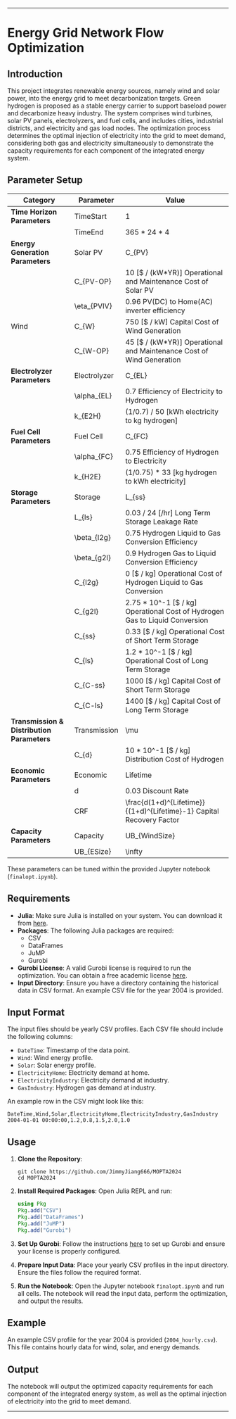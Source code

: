
---

# Energy Grid Network Flow Optimization

## Introduction

This project integrates renewable energy sources, namely wind and solar power, into the energy grid to meet decarbonization targets. Green hydrogen is proposed as a stable energy carrier to support baseload power and decarbonize heavy industry. The system comprises wind turbines, solar PV panels, electrolyzers, and fuel cells, and includes cities, industrial districts, and electricity and gas load nodes. The optimization process determines the optimal injection of electricity into the grid to meet demand, considering both gas and electricity simultaneously to demonstrate the capacity requirements for each component of the integrated energy system.

## Parameter Setup

| Category | Parameter | Value |
|----------|-----------|-------|
| **Time Horizon Parameters** | TimeStart | 1 |
|  | TimeEnd | 365 * 24 * 4 |
| **Energy Generation Parameters** | Solar PV | C_{PV} | 400 [\$ / kW] Capital Cost of Solar PV |
|  | C_{PV-OP} | 10 [\$ / (kW*YR)] Operational and Maintenance Cost of Solar PV |
|  | \eta_{PVIV} | 0.96 PV(DC) to Home(AC) inverter efficiency |
| Wind | C_{W} | 750 [\$ / kW] Capital Cost of Wind Generation |
|  | C_{W-OP} | 45 [\$ / (kW*YR)] Operational and Maintenance Cost of Wind Generation |
| **Electrolyzer Parameters** | Electrolyzer | C_{EL} | 1000 [\$ / kW] Capital Cost of Electrolyzer |
|  | \alpha_{EL} | 0.7 Efficiency of Electricity to Hydrogen |
|  | k_{E2H} | (1/0.7) / 50 [kWh electricity to kg hydrogen] |
| **Fuel Cell Parameters** | Fuel Cell | C_{FC} | 200 * 10^-1 [\$ / kW] Capital Cost of Fuel Cell |
|  | \alpha_{FC} | 0.75 Efficiency of Hydrogen to Electricity |
|  | k_{H2E} | (1/0.75) * 33 [kg hydrogen to kWh electricity] |
| **Storage Parameters** | Storage | L_{ss} | 0.01 [/hr] Short Term Storage Leakage Rate |
|  | L_{ls} | 0.03 / 24 [/hr] Long Term Storage Leakage Rate |
|  | \beta_{l2g} | 0.75 Hydrogen Liquid to Gas Conversion Efficiency |
|  | \beta_{g2l} | 0.9 Hydrogen Gas to Liquid Conversion Efficiency |
|  | C_{l2g} | 0 [\$ / kg] Operational Cost of Hydrogen Liquid to Gas Conversion |
|  | C_{g2l} | 2.75 * 10^-1 [\$ / kg] Operational Cost of Hydrogen Gas to Liquid Conversion |
|  | C_{ss} | 0.33 [\$ / kg] Operational Cost of Short Term Storage |
|  | C_{ls} | 1.2 * 10^-1 [\$ / kg] Operational Cost of Long Term Storage |
|  | C_{C-ss} | 1000 [\$ / kg] Capital Cost of Short Term Storage |
|  | C_{C-ls} | 1400 [\$ / kg] Capital Cost of Long Term Storage |
| **Transmission & Distribution Parameters** | Transmission | \mu | 0.995 Hydrogen Transportation Efficiency |
|  | C_{d} | 10 * 10^-1 [\$ / kg] Distribution Cost of Hydrogen |
| **Economic Parameters** | Economic | Lifetime | 20 [YR] |
|  | d | 0.03 Discount Rate |
|  | CRF | \frac{d(1+d)^{Lifetime}}{(1+d)^{Lifetime}-1} Capital Recovery Factor |
| **Capacity Parameters** | Capacity | UB_{WindSize} | \infty |
|  | UB_{ESize} | \infty |

These parameters can be tuned within the provided Jupyter notebook (`finalopt.ipynb`).

## Requirements

- **Julia**: Make sure Julia is installed on your system. You can download it from [here](https://julialang.org/downloads/).
- **Packages**: The following Julia packages are required:
  - CSV
  - DataFrames
  - JuMP
  - Gurobi
- **Gurobi License**: A valid Gurobi license is required to run the optimization. You can obtain a free academic license [here](https://www.gurobi.com/academia/academic-program-and-licenses/).
- **Input Directory**: Ensure you have a directory containing the historical data in CSV format. An example CSV file for the year 2004 is provided.

## Input Format

The input files should be yearly CSV profiles. Each CSV file should include the following columns:
- `DateTime`: Timestamp of the data point.
- `Wind`: Wind energy profile.
- `Solar`: Solar energy profile.
- `ElectricityHome`: Electricity demand at home.
- `ElectricityIndustry`: Electricity demand at industry.
- `GasIndustry`: Hydrogen gas demand at industry.

An example row in the CSV might look like this:
```
DateTime,Wind,Solar,ElectricityHome,ElectricityIndustry,GasIndustry
2004-01-01 00:00:00,1.2,0.8,1.5,2.0,1.0
```

## Usage

1. **Clone the Repository**: 
   ```
   git clone https://github.com/JimmyJiang666/MOPTA2024
   cd MOPTA2024
   ```

2. **Install Required Packages**:
   Open Julia REPL and run:
   ```julia
   using Pkg
   Pkg.add("CSV")
   Pkg.add("DataFrames")
   Pkg.add("JuMP")
   Pkg.add("Gurobi")
   ```

3. **Set Up Gurobi**:
   Follow the instructions [here](https://www.gurobi.com/documentation/) to set up Gurobi and ensure your license is properly configured.

4. **Prepare Input Data**:
   Place your yearly CSV profiles in the input directory. Ensure the files follow the required format.

5. **Run the Notebook**:
   Open the Jupyter notebook `finalopt.ipynb` and run all cells. The notebook will read the input data, perform the optimization, and output the results.

## Example

An example CSV profile for the year 2004 is provided (`2004_hourly.csv`). This file contains hourly data for wind, solar, and energy demands.

## Output

The notebook will output the optimized capacity requirements for each component of the integrated energy system, as well as the optimal injection of electricity into the grid to meet demand.

---
